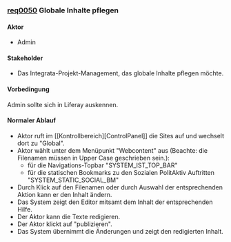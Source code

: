 ### [req0050](https://github.com/PolitAktiv/politaktiv-requirements/tree/master/de/requirements/req0050.md) Globale Inhalte pflegen

#### Aktor
 * Admin

#### Stakeholder
 * Das Integrata-Projekt-Management, das globale Inhalte pflegen möchte.

#### Vorbedingung
Admin sollte sich in Liferay auskennen.

#### Normaler Ablauf
 * Aktor ruft im [[Kontrollbereich][ControlPanel]] die Sites auf und wechselt dort zu "Global".
 * Aktor wählt unter dem Menüpunkt "Webcontent" aus (Beachte: die Filenamen müssen in Upper Case geschrieben sein.):
   * für die Navigations-Topbar "SYSTEM_IST_TOP_BAR"
   * für die statischen Bookmarks zu den Sozialen PolitAktiv Auftritten "SYSTEM_STATIC_SOCIAL_BM"
 * Durch Klick auf den Filenamen oder durch Auswahl der entsprechenden Aktion kann er den Inhalt ändern.
 * Das System zeigt den Editor mitsamt dem Inhalt der entsprechenden Hilfe.
 * Der Aktor kann die Texte redigieren.
 * Der Aktor klickt auf "publizieren".
 * Das System übernimmt die Änderungen und zeigt den redigierten Inhalt.